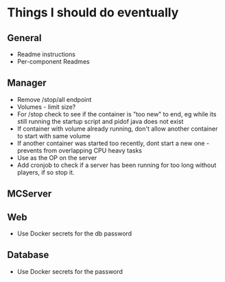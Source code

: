 # Things I should do eventually

## General
- Readme instructions
- Per-component Readmes

## Manager
- Remove /stop/all endpoint
- Volumes - limit size?
- For /stop check to see if the container is "too new" to end, eg while its still running the startup script and pidof java does not exist
- If container with volume already running, don't allow another container to start with same volume
- If another container was started too recently, dont start a new one - prevents from overlapping CPU heavy tasks
- Use <username> as the OP on the server
- Add cronjob to check if a server has been running for too long without players, if so stop it.

## MCServer

## Web
- Use Docker secrets for the db password

## Database
- Use Docker secrets for the password
